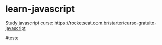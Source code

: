 # learn-javascript
Study javascript curse: https://rocketseat.com.br/starter/curso-gratuito-javascript

#teste

